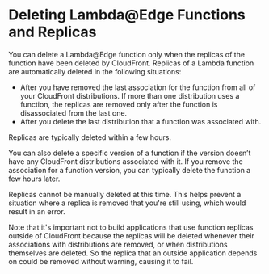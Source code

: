 # Deleting Lambda@Edge Functions and Replicas<a name="lambda-edge-delete-replicas"></a>

You can delete a Lambda@Edge function only when the replicas of the function have been deleted by CloudFront\. Replicas of a Lambda function are automatically deleted in the following situations:
+ After you have removed the last association for the function from all of your CloudFront distributions\. If more than one distribution uses a function, the replicas are removed only after the function is disassociated from the last one\.
+ After you delete the last distribution that a function was associated with\.

Replicas are typically deleted within a few hours\.

You can also delete a specific version of a function if the version doesn’t have any CloudFront distributions associated with it\. If you remove the association for a function version, you can typically delete the function a few hours later\.

Replicas cannot be manually deleted at this time\. This helps prevent a situation where a replica is removed that you're still using, which would result in an error\.

Note that it's important not to build applications that use function replicas outside of CloudFront because the replicas will be deleted whenever their associations with distributions are removed, or when distributions themselves are deleted\. So the replica that an outside application depends on could be removed without warning, causing it to fail\.
